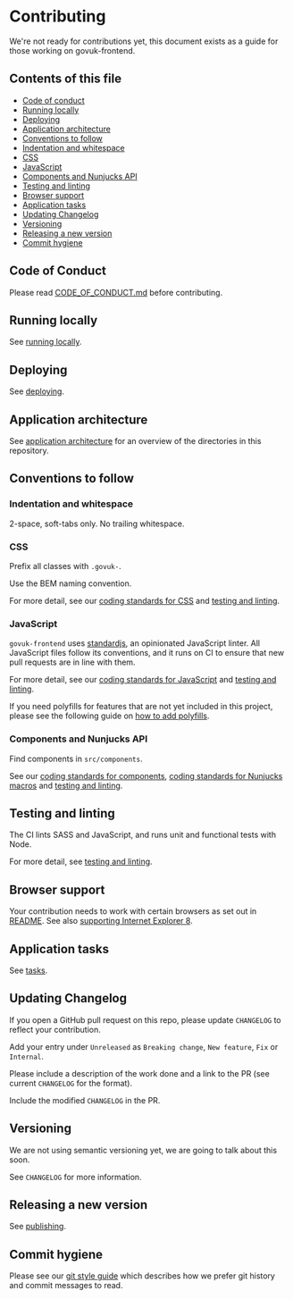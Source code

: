 # Contributing

We're not ready for contributions yet, this document exists as a guide for those working on govuk-frontend.

## Contents of this file
- [Code of conduct](#code-of-conduct)
- [Running locally](#running-locally)
- [Deploying](#deploying)
- [Application architecture](#application-architecture)
- [Conventions to follow](#conventions-to-follow)
 - [Indentation and whitespace](#indentation-and-whitespace)
 - [CSS](#css)
 - [JavaScript](#javascript)
 - [Components and Nunjucks API](#components-and-nunjucks-api)
- [Testing and linting](#testing-and-linting)
- [Browser support](#browser-support)
- [Application tasks](#running-application-tasks)
- [Updating Changelog](#updating-changelog)
- [Versioning](#versioning)
- [Releasing a new version](#releasing-a-new-version)
- [Commit hygiene](#commit-hygiene)

## Code of Conduct
Please read [CODE_OF_CONDUCT.md](./CODE_OF_CONDUCT.md) before contributing.

## Running locally

See [running locally](/docs/contributing/running-locally.md).

## Deploying

See [deploying](/docs/contributing/deploying).

## Application architecture

See [application architecture](/docs/contributing/application-architecture.md) for an overview of the directories in this repository.

## Conventions to follow

### Indentation and whitespace

2-space, soft-tabs only. No trailing whitespace.

### CSS

Prefix all classes with `.govuk-`.

Use the BEM naming convention.

For more detail, see our [coding standards for CSS](/docs/coding-standards/css.md) and [testing and linting](/docs/contributing/testing-and-linting.md).

### JavaScript

`govuk-frontend` uses [standardjs](http://standardjs.com/), an opinionated JavaScript linter.
All JavaScript files follow its conventions, and it runs on CI to ensure that new pull requests are in line with them.

For more detail, see our [coding standards for JavaScript](/docs/coding-standards/js.md) and [testing and linting](/docs/contributing/testing-and-linting.md).

If you need polyfills for features that are not yet included in this project, please see the following guide on [how to add polyfills](/docs/contributing/polyfilling.md).

### Components and Nunjucks API

Find components in `src/components`.

See our [coding standards for components](/docs/coding-standards/components.md), [coding standards for Nunjucks macros](/docs/coding-standards/nunjucks-api.md) and [testing and linting](/docs/contributing/testing-and-linting.md).

## Testing and linting

The CI lints SASS and JavaScript, and runs unit and functional tests with Node.

For more detail, see [testing and linting](/docs/contributing/testing-and-linting.md).

## Browser support
Your contribution needs to work with certain browsers as set out in [README](../../README.md). See also [supporting Internet Explorer 8](../installation/supporting-internet-explorer-8.md).

## Application tasks

See [tasks](/docs/contributing/tasks.md).

## Updating Changelog

If you open a GitHub pull request on this repo, please update `CHANGELOG` to reflect your contribution.

Add your entry under `Unreleased` as `Breaking change`, `New feature`, `Fix` or `Internal`.

Please include a description of the work done and a link to the PR (see current `CHANGELOG` for the format).

Include the modified `CHANGELOG` in the PR.


## Versioning

We are not using semantic versioning yet, we are going to talk about this soon.

See `CHANGELOG` for more information.

## Releasing a new version

See [publishing](publishing.md).

## Commit hygiene

Please see our [git style guide](https://github.com/alphagov/styleguides/blob/master/git.md)
which describes how we prefer git history and commit messages to read.
